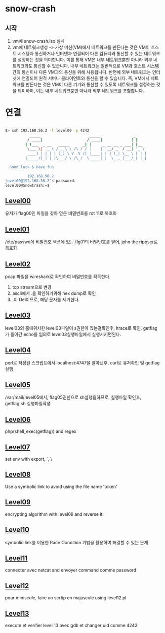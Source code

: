 # snow-crash

## 시작

1. vm에 snow-crash.iso 설치
2. vm에 네트워크생성 -> 가상 머신(VM)에서 네트워크를 만든다는 것은 VM이 호스트 시스템과 통신하거나 인터넷과 연결되어 다른 컴퓨터와 통신할 수 있는 네트워크를 설정하는 것을 의미합니다.
   이를 통해 VM은 내부 네트워크뿐만 아니라 외부 네트워크와도 통신할 수 있습니다. 내부 네트워크는 일반적으로 VM과 호스트 시스템 간의 통신이나 다른 VM과의 통신을 위해 사용됩니다. 반면에 외부 네트워크는 인터넷에 연결되어 원격 서버나 클라이언트와 통신을 할 수 있습니다.
   즉, VM에서 네트워크를 만든다는 것은 VM이 다른 기기와 통신할 수 있도록 네트워크를 설정하는 것을 의미하며, 이는 내부 네트워크뿐만 아니라 외부 네트워크를 포함합니다.

# 연결

```zsh

$> ssh 192.168.56.2 -l level00 -p 4242
           _____                      _____               _
          / ____|                    / ____|             | |
         | (___  _ __   _____      _| |     _ __ __ _ ___| |__
          \___ \| '_ \ / _ \ \ /\ / / |    | '__/ _` / __| '_ \
          ____) | | | | (_) \ V  V /| |____| | | (_| \__ \ | | |
         |_____/|_| |_|\___/ \_/\_/  \_____|_|  \__,_|___/_| |_|

  Good luck & Have fun

          192.168.56.2
level00@192.168.56.2's password:
level00@SnowCrash:~$ 

```



## [Level00](./level00/resources/README.md)
유저가 flag00인 파일을 찾아 얻은 비밀번호를 rot 11로 복호화

## [Level01](./level01/resources/README.md)
/etc/passwd에 비밀번호 섹션에 있는 flg01의 비밀번호를 얻어, john the rippser로 복호화

## [Level02](./level02/resources/README.md)
pcap 파일을 wireshark로 확인하여 비밀번호를 획득한다. 
1. tcp stream으로 변경
2. ascii에서 .을 확인하기위해 hex dump로 확인
3. .이 Del이므로, 해당 문자를 제거한다.

## [Level03](./level03/resources/README.md)
level03의 홈에위치한 level03파일이 s권한이 있는걸확인후, ltrace로 확인.
getflag가 들어간 echo를 임의로 level03실행파일에서 실행시키면된다.

## [Level04](./level01/resources/README.md)
perl로 작성된 스크립트에서 localhost:4747을 알아낸후, curl로 유저확인 및 getflag실행

## [Level05](./level05/resources/README.md)
/var/mail/level05에서, flag05권한으로 sh실행을하므로, 실행파일 확인후, getflag.sh 실행파일작성

## [Level06](./level06/resources/README.md)
php(shell_exec(getflag)) and regex

## [Level07](./level07/resources/README.md)
set env with export, `, \

## [Level08](./level08/resources/README.md)
Use a symbolic link to avoid using the file name 'token'

## [Level09](./level09/resources/README.md)
 encrypting algorithm with level09 and reverse it!

 ## [Level10](./level10/resources/README.md)
symbolic link를 이용한 Race Condition 기법을 활용하여 해결할 수 있는 문제

 ## [Level11](./level11/resources/README.md)
 connecter avec netcat and envoyer command comme password

 ## [Level12](./level12/resources/README.md)
pour miniscule, faire un scrtip en majuscule using level12.pl

 ## [Level13](./level13/resources/README.md)
 execute et verifier level 13 avec gdb et changer uid comme 4242

 